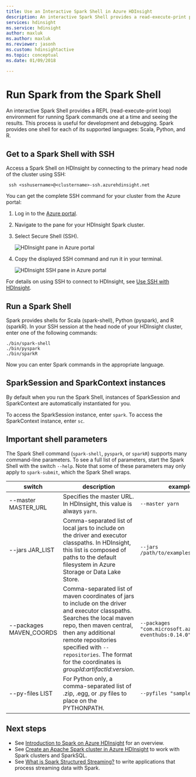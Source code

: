 ```yaml
---
title: Use an Interactive Spark Shell in Azure HDInsight 
description: An interactive Spark Shell provides a read-execute-print process for running Spark commands one at a time and seeing the results.
services: hdinsight
ms.service: hdinsight
author: maxluk
ms.author: maxluk
ms.reviewer: jasonh
ms.custom: hdinsightactive
ms.topic: conceptual
ms.date: 01/09/2018

---
```

# Run Spark from the Spark Shell

An interactive Spark Shell provides a REPL (read-execute-print loop) environment for running Spark commands one at a time and seeing the results. This process is useful for development and debugging. Spark provides one shell for each of its supported languages: Scala, Python, and R.

## Get to a Spark Shell with SSH

Access a Spark Shell on HDInsight by connecting to the primary head node of the cluster using SSH:

     ssh <sshusername>@<clustername>-ssh.azurehdinsight.net

You can get the complete SSH command for your cluster from the Azure portal:

1. Log in to the [Azure portal](https://portal.azure.com).
2. Navigate to the pane for your HDInsight Spark cluster.
3. Select Secure Shell (SSH).

    ![HDInsight pane in Azure portal](./media/apache-spark-shell/hdinsight-spark-blade.png)

4. Copy the displayed SSH command and run it in your terminal.

    ![HDInsight SSH pane in Azure portal](./media/apache-spark-shell/hdinsight-spark-ssh-blade.png)

For details on using SSH to connect to HDInsight, see [Use SSH with HDInsight](../hdinsight-hadoop-linux-use-ssh-unix.md).

## Run a Spark Shell

Spark provides shells for Scala (spark-shell), Python (pyspark), and R (sparkR). In your SSH session at the head node of your HDInsight cluster, enter one of the following commands:

    ./bin/spark-shell
    ./bin/pyspark
    ./bin/sparkR

Now you can enter Spark commands in the appropriate language.

## SparkSession and SparkContext instances

By default when you run the Spark Shell, instances of SparkSession and SparkContext are automatically instantiated for you.

To access the SparkSession instance, enter `spark`. To access the SparkContext instance, enter `sc`.

## Important shell parameters

The Spark Shell command (`spark-shell`, `pyspark`, or `sparkR`) supports many command-line parameters. To see a full list of parameters, start the Spark Shell with the switch `--help`. Note that some of these parameters may only apply to `spark-submit`, which the Spark Shell wraps.

| switch | description | example |
| --- | --- | --- |
| --master MASTER_URL | Specifies the master URL. In HDInsight, this value is always `yarn`. | `--master yarn`|
| --jars JAR_LIST | Comma-separated list of local jars to include on the driver and executor classpaths. In HDInsight, this list is composed of paths to the default filesystem in Azure Storage or Data Lake Store. | `--jars /path/to/examples.jar` |
| --packages MAVEN_COORDS | Comma-separated list of maven coordinates of jars to include on the driver and executor classpaths. Searches the local maven repo, then maven central, then any additional remote repositories specified with `--repositories`. The format for the coordinates is *groupId*:*artifactId*:*version*. | `--packages "com.microsoft.azure:azure-eventhubs:0.14.0"`|
| --py-files LIST | For Python only, a comma-separated list of .zip, .egg, or .py files to place on the PYTHONPATH. | `--pyfiles "samples.py"` |

## Next steps

- See [Introduction to Spark on Azure HDInsight](apache-spark-overview.md) for an overview.
- See [Create an Apache Spark cluster in Azure HDInsight](apache-spark-jupyter-spark-sql.md) to work with Spark clusters and SparkSQL.
- See [What is Spark Structured Streaming?](apache-spark-streaming-overview.md) to write applications that process streaming data with Spark.

